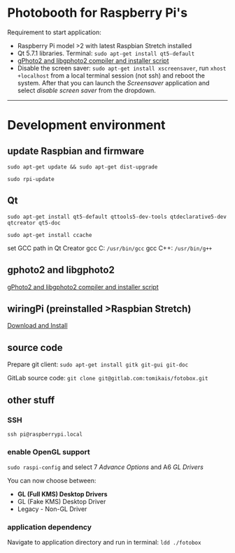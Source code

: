 # Photobooth for Raspberry Pi's
Requirement to start application:
* Raspberry Pi model >2 with latest Raspbian Stretch installed
* Qt 5.7.1 libraries. Terminal: `sudo apt-get install qt5-default`
* [gPhoto2 and libgphoto2 compiler and installer script](http://github.com/gonzalo/gphoto2-updater)
* Disable the screen saver: `sudo apt-get install xscreensaver`, run `xhost +localhost` from a local terminal session (not ssh) and reboot the system. After that you can launch the *Screensaver* application and select *disable screen saver* from the dropdown.


---


# Development environment
## update Raspbian and firmware
`sudo apt-get update && sudo apt-get dist-upgrade`

`sudo rpi-update`

## Qt
`sudo apt-get install qt5-default qttools5-dev-tools qtdeclarative5-dev qtcreator qt5-doc`

`sudo apt-get install ccache`

set GCC path in Qt Creator
gcc C: `/usr/bin/gcc`
gcc C++: `/usr/bin/g++`

## gphoto2 and libgphoto2
[gPhoto2 and libgphoto2 compiler and installer script](http://github.com/gonzalo/gphoto2-updater)

## wiringPi (preinstalled >Raspbian Stretch)
[Download and Install](http://wiringpi.com/download-and-install/)

## source code
Prepare git client: `sudo apt-get install gitk git-gui git-doc`

GitLab source code: `git clone git@gitlab.com:tomikais/fotobox.git`


## other stuff
### SSH
`ssh pi@raspberrypi.local`
### enable OpenGL support
`sudo raspi-config` and select 7 *Advance Options* and A6 *GL Drivers*

You can now choose between:
* **GL (Full KMS) Desktop Drivers**
* GL (Fake KMS) Desktop Driver
* Legacy - Non-GL Driver

### application dependency
Navigate to application directory and run in terminal: `ldd ./fotobox`
